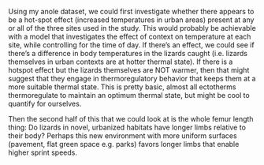 Using my anole dataset, we could first investigate whether there appears to be a hot-spot effect (increased temperatures in urban areas) present at any or all of the three sites used in the study. This would probably be achievable with a model that investigates the effect of context on temperature at each site, while controlling for the time of day. If there’s an effect, we could see if there’s a difference in body temperatures in the lizards caught (i.e. lizards themselves in urban contexts are at hotter thermal state). If there is a hotspot effect but the lizards themselves are NOT warmer, then that might suggest that they engage in thermoregulatory behavior that keeps them at a more suitable thermal state. This is pretty basic, almost all ectotherms thermoregulate to maintain an optimum thermal state, but might be cool to quantify for ourselves.


Then the second half of this that we could look at is the whole femur length thing: Do lizards in novel, urbanized habitats have longer limbs relative to their body? Perhaps this new environment with more uniform surfaces (pavement, flat green space e.g. parks) favors longer limbs that enable higher sprint speeds. 
